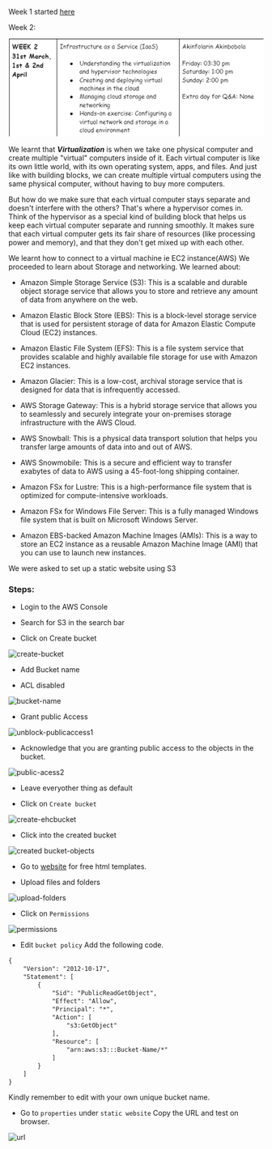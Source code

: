 Week 1 started [here](https://jobina.hashnode.dev/technical-bootcamp-30)

Week 2:

![Timetable](./images/week2-timetable.png)

We learnt that ***Virtualization*** is when we take one physical computer and create multiple "virtual" computers inside of it. Each virtual computer is like its own little world, with its own operating system, apps, and files. And just like with building blocks, we can create multiple virtual computers using the same physical computer, without having to buy more computers.

But how do we make sure that each virtual computer stays separate and doesn't interfere with the others? That's where a hypervisor comes in. Think of the hypervisor as a special kind of building block that helps us keep each virtual computer separate and running smoothly. It makes sure that each virtual computer gets its fair share of resources (like processing power and memory), and that they don't get mixed up with each other.

We learnt how to connect to a virtual machine ie EC2 instance(AWS)
We proceeded to learn about Storage and networking. We learned about:

- Amazon Simple Storage Service (S3): This is a scalable and durable object storage service that allows you to store and retrieve any amount of data from anywhere on the web.

- Amazon Elastic Block Store (EBS): This is a block-level storage service that is used for persistent storage of data for Amazon Elastic Compute Cloud (EC2) instances.

- Amazon Elastic File System (EFS): This is a file system service that provides scalable and highly available file storage for use with Amazon EC2 instances.

- Amazon Glacier: This is a low-cost, archival storage service that is designed for data that is infrequently accessed.

- AWS Storage Gateway: This is a hybrid storage service that allows you to seamlessly and securely integrate your on-premises storage infrastructure with the AWS Cloud.

- AWS Snowball: This is a physical data transport solution that helps you transfer large amounts of data into and out of AWS.

- AWS Snowmobile: This is a secure and efficient way to transfer exabytes of data to AWS using a 45-foot-long shipping container.

- Amazon FSx for Lustre: This is a high-performance file system that is optimized for compute-intensive workloads.

- Amazon FSx for Windows File Server: This is a fully managed Windows file system that is built on Microsoft Windows Server.

- Amazon EBS-backed Amazon Machine Images (AMIs): This is a way to store an EC2 instance as a reusable Amazon Machine Image (AMI) that you can use to launch new instances.

We were asked to set up a static website using S3

### Steps:

- Login to the AWS Console

- Search for S3 in the search bar

- Click on Create bucket

![create-bucket](https://user-images.githubusercontent.com/113374279/229351178-3ca50ef5-207b-4741-85ed-83a5b6883f71.png)

- Add Bucket name

- ACL disabled 

![bucket-name](https://user-images.githubusercontent.com/113374279/229351375-8c902adb-a9af-477c-9e16-27ec000b41e7.png)

- Grant public Access

![unblock-publicaccess1](https://user-images.githubusercontent.com/113374279/229351659-e29b3a9c-43e2-4946-81e3-302a1d2eb5e2.png)

- Acknowledge that you are granting public access to the objects in the bucket.

![public-acess2](https://user-images.githubusercontent.com/113374279/229352167-3eda4379-79b7-4198-9d20-2ee83f755571.png)

- Leave everyother thing as default 

- Click on `Create bucket`

![create-ehcbucket](https://user-images.githubusercontent.com/113374279/229352235-f8566ae1-3781-42cf-ae6b-1b3b0f04ec9b.png)

- Click into the created bucket

![created bucket-objects](https://user-images.githubusercontent.com/113374279/229352338-38c4db11-d809-4b51-ba7b-1c4a8078facd.png)

- Go to [website](http://tooplate.com/) for free html templates.

- Upload files and folders

![upload-folders](https://user-images.githubusercontent.com/113374279/229352634-53d21598-a6f5-4685-b7d7-868da2962a8f.png)

- Click on `Permissions`

![permissions](https://user-images.githubusercontent.com/113374279/229352773-49dbd15b-dc29-4e8d-b096-c9745660b578.png)

- Edit `bucket policy` Add the following code.

```
{
    "Version": "2012-10-17",
    "Statement": [
        {
            "Sid": "PublicReadGetObject",
            "Effect": "Allow",
            "Principal": "*",
            "Action": [
                "s3:GetObject"
            ],
            "Resource": [
                "arn:aws:s3:::Bucket-Name/*"
            ]
        }
    ]
}

```
Kindly remember to edit with your own unique bucket name.

- Go to `properties` under `static website`  Copy the URL and test on browser.

![url](https://user-images.githubusercontent.com/113374279/229353024-a9292fbc-911f-4f23-b249-71e5be25886d.png)


























